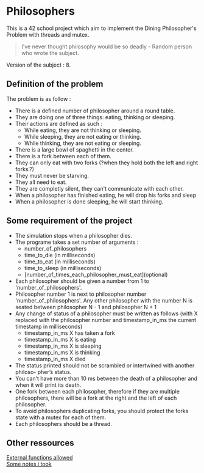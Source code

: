 # Philosophers

This is a 42 school project which aim to implement the Dining Philosopher's Problem with threads and mutex.

> I've never thought philosophy would be so deadly - Random person who wrote the subject.

Version of the subject : 8.

## Definition of the problem

The problem is as follow :
- There is a defined number of philosopher around a round table.
- They are doing one of three things: eating, thinking or sleeping.
- Their actions are defined as such :
	- While eating, they are not thinking or sleeping.
	- While sleeping, they are not eating or thinking.
	- While thinking, they are not eating or sleeping.
- There is a large bowl of spaghetti in the center.
- There is a fork between each of them.
- They can only eat  with two forks (?when they hold both the left and right forks.?) 
- They must never be starving.
- They all need to eat.
- They are completly silent, they can't communicate with each other.
- When a philosopher has finished eating, he will drop his forks and sleep
- When a philosopher is done sleeping, he will start thinking.

## Some requirement of the project

- The simulation stops when a philosopher dies.
- The programe takes a set number of arguments :
	- number_of_philosophers
	- time_to_die (in milliseconds)
	- time_to_eat (in milliseconds)
	- time_to_sleep (in milliseconds)
	- \[number_of_times_each_philosopher_must_eat\](optional)
- Each philosopher should be given a number from 1 to 'number_of_philosophers'.
- Philosopher number 1 is next to philosopher number 'number_of_philosophers'.
Any other philosopher with the number N is seated between philosopher N - 1 and
philosopher N + 1
- Any change of status of a philosopher must be written as follows (with X replaced with the philosopher number and timestamp_in_ms the current timestamp in milliseconds)
	- timestamp_in_ms X has taken a fork
	- timestamp_in_ms X is eating
	- timestamp_in_ms X is sleeping
	- timestamp_in_ms X is thinking
	- timestamp_in_ms X died
- The status printed should not be scrambled or intertwined with another philoso-
pher’s status.
- You can’t have more than 10 ms between the death of a philosopher and when it
will print its death.
- One fork between each philosopher, therefore if they are multiple philosophers,
	there will be a fork at the right and the left of each philosopher.
- To avoid philosophers duplicating forks, you should protect the forks state
	with a mutex for each of them.
- Each philosophers should be a thread.

## Other ressources

[External functions allowed](./external_functions.md)  
[Some notes i took](./notes.md)
